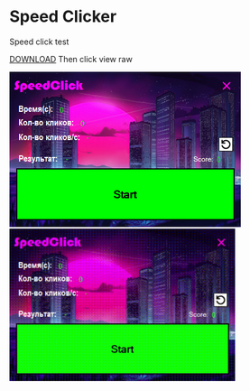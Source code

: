# Speed Clicker
Speed click test

<a href="NewProject/NewProject/NewProject/bin/Debug/ClickerBuld2.exe" download>DOWNLOAD</a> Then click view raw

<img src="image/SpeedClicker.png" />
<img src="image/SpeedClicker.gif" width="400px"/>


